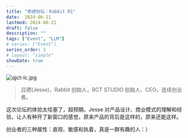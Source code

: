 ```yaml
---
title: "奇绩创坛：Rabbit R1"
date:  2024-06-21
lastmod: 2024-06-21
draft: false
description: ""
tags: ["Event", "LLM"]
# series: ["Event"]
series_order: 1
# layout: "simple"
showDate: true
---
```

![qjct-lc.jpg](https://s2.loli.net/2024/08/15/hTiFx9njs361Ukc.jpg)

> 吕骋(Jesse)，Rabbit 创始人，RCT STUDIO 创始人、CEO，连续创业者。

这次论坛的体验太哇塞了，超预期。Jesse 对产品设计、商业模式的理解和经验，让人有种开了新窗口的感觉，原来产品的背后是这样的，原来还能这样。

创业者的三种属性：直观、敏感和执着，真是一群有趣的人：）
